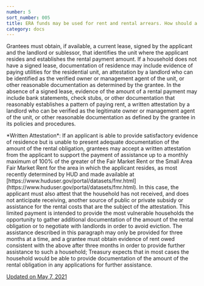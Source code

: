 ```yaml
---
number: 5
sort_number: 005
title: ERA funds may be used for rent and rental arrears. How should a grantee document where an applicant resides and the amount of rent or rental arrears owed?
category: docs
---
```


Grantees must obtain, if available, a current lease, signed by the applicant and the landlord or sublessor, that identifies the unit where the applicant resides and establishes the rental payment amount. If a household does not have a signed lease, documentation of residence may include evidence of paying utilities for the residential unit, an attestation by a landlord who can be identified as the verified owner or management agent of the unit, or other reasonable documentation as determined by the grantee. In the absence of a signed lease, evidence of the amount of a rental payment may include bank statements, check stubs, or other documentation that reasonably establishes a pattern of paying rent, a written attestation by a landlord who can be verified as the legitimate owner or management agent of the unit, or other reasonable documentation as defined by the grantee in its policies and procedures.

<span id="5p2">
  *Written Attestation*: If an applicant is able to provide satisfactory evidence of residence but is unable to present adequate documentation of the amount of the rental obligation, grantees may accept a written attestation from the applicant to support the payment of assistance up to a monthly maximum of 100% of the greater of the Fair Market Rent or the Small Area Fair Market Rent for the area in which the applicant resides, as most recently determined by HUD and made available at [https://www.huduser.gov/portal/datasets/fmr.html](https://www.huduser.gov/portal/datasets/fmr.html). In this case, the applicant must also attest that the household has not received, and does not anticipate receiving, another source of public or private subsidy or assistance for the rental costs that are the subject of the attestation. This limited payment is intended to provide the most vulnerable households the opportunity to gather additional documentation of the amount of the rental obligation or to negotiate with landlords in order to avoid eviction. The assistance described in this paragraph may only be provided for three months at a time, and a grantee must obtain evidence of rent owed consistent with the above after three months in order to provide further assistance to such a household; Treasury expects that in most cases the household would be able to provide documentation of the amount of the rental obligation in any applications for further assistance.
</span>

<a href="{{ site.baseurl }}/implementation-guidance/changes/" class="era-guidance__datestamp">Updated on May 7, 2021</a>